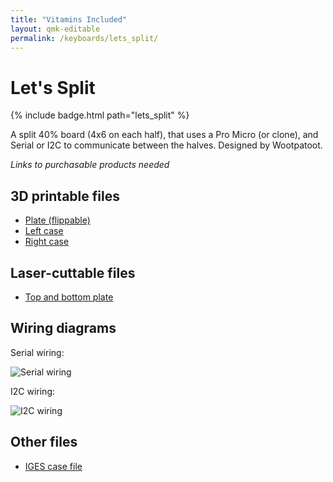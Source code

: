 ```yaml
---
title: "Vitamins Included"
layout: qmk-editable
permalink: /keyboards/lets_split/
---
```


# Let's Split

{% include badge.html path="lets_split" %}

A split 40% board (4x6 on each half), that uses a Pro Micro (or clone), and Serial or I2C to communicate between the halves. Designed by Wootpatoot.

*Links to purchasable products needed*

## 3D printable files

* [Plate (flippable)](plate.stl)
* [Left case](left.stl)
* [Right case](right.stl)

## Laser-cuttable files

* [Top and bottom plate](lets_split_laser.svg)

## Wiring diagrams

Serial wiring:

![Serial wiring](serial_wiring.png)

I2C wiring:

![I2C wiring](i2c_wiring.png)

## Other files

* [IGES case file](lets_split_rev2_case.iges)